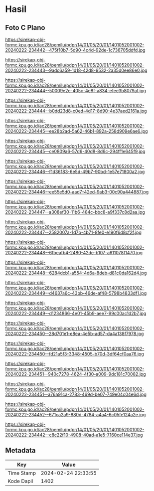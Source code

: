 # Hasil

## Foto C Plano

https://sirekap-obj-formc.kpu.go.id/ac28/pemilu/pdpr/14/01/05/20/01/1401052001002-20240222-234442--475f10b7-5d90-4c4d-92de-1c736705ddfd.jpg

https://sirekap-obj-formc.kpu.go.id/ac28/pemilu/pdpr/14/01/05/20/01/1401052001002-20240222-234443--9adc6a59-1d18-42d8-9532-2a35d0ee86e0.jpg

https://sirekap-obj-formc.kpu.go.id/ac28/pemilu/pdpr/14/01/05/20/01/1401052001002-20240222-234444--50009e2e-405c-4e8f-a834-efee3b8079af.jpg

https://sirekap-obj-formc.kpu.go.id/ac28/pemilu/pdpr/14/01/05/20/01/1401052001002-20240222-234444--b0dd23d8-c0ed-4d17-8d90-4e37aed2161a.jpg

https://sirekap-obj-formc.kpu.go.id/ac28/pemilu/pdpr/14/01/05/20/01/1401052001002-20240222-234445--ee28b2ad-5a62-46b1-892a-258d909e6ae6.jpg

https://sirekap-obj-formc.kpu.go.id/ac28/pemilu/pdpr/14/01/05/20/01/1401052001002-20240222-234445--ce0809a6-57d6-40d8-8d6c-294ff1e645f9.jpg

https://sirekap-obj-formc.kpu.go.id/ac28/pemilu/pdpr/14/01/05/20/01/1401052001002-20240222-234446--f1d36183-6e5d-49b7-90bd-1e57e71800a2.jpg

https://sirekap-obj-formc.kpu.go.id/ac28/pemilu/pdpr/14/01/05/20/01/1401052001002-20240222-234446--ee55e5d0-aad7-42ed-9ab3-00c90a444887.jpg

https://sirekap-obj-formc.kpu.go.id/ac28/pemilu/pdpr/14/01/05/20/01/1401052001002-20240222-234447--a308ef30-11b6-484c-bbc8-a9f337c8d2aa.jpg

https://sirekap-obj-formc.kpu.go.id/ac28/pemilu/pdpr/14/01/05/20/01/1401052001002-20240222-234447--2582007a-1d7b-4b71-8fe0-e190f6d8cf2f.jpg

https://sirekap-obj-formc.kpu.go.id/ac28/pemilu/pdpr/14/01/05/20/01/1401052001002-20240222-234448--6fbeafb4-2480-42de-b107-a611078f1470.jpg

https://sirekap-obj-formc.kpu.go.id/ac28/pemilu/pdpr/14/01/05/20/01/1401052001002-20240222-234448--6284dcb1-a554-4d6a-8deb-d81c0da162d4.jpg

https://sirekap-obj-formc.kpu.go.id/ac28/pemilu/pdpr/14/01/05/20/01/1401052001002-20240222-234449--d4637a6c-43bb-46de-af48-5798b4833df1.jpg

https://sirekap-obj-formc.kpu.go.id/ac28/pemilu/pdpr/14/01/05/20/01/1401052001002-20240222-234449--d1234866-4e01-45b9-aee7-99c00ac1d2b7.jpg

https://sirekap-obj-formc.kpu.go.id/ac28/pemilu/pdpr/14/01/05/20/01/1401052001002-20240222-234450--28d701e1-e8ea-4e5b-ad57-da4a138f7978.jpg

https://sirekap-obj-formc.kpu.go.id/ac28/pemilu/pdpr/14/01/05/20/01/1401052001002-20240222-234450--fd21a5f3-3348-4505-b70d-3df64cf0aa76.jpg

https://sirekap-obj-formc.kpu.go.id/ac28/pemilu/pdpr/14/01/05/20/01/1401052001002-20240222-234451--940c7278-4624-4f30-a009-9dc181c70082.jpg

https://sirekap-obj-formc.kpu.go.id/ac28/pemilu/pdpr/14/01/05/20/01/1401052001002-20240222-234451--a76a91ca-2783-469d-be07-749e04c04e6d.jpg

https://sirekap-obj-formc.kpu.go.id/ac28/pemilu/pdpr/14/01/05/20/01/1401052001002-20240222-234452--671ca2a9-880d-4784-a4a4-6c05fe124a2e.jpg

https://sirekap-obj-formc.kpu.go.id/ac28/pemilu/pdpr/14/01/05/20/01/1401052001002-20240222-234442--c8c22f10-4908-40ad-a1e5-7160ce114e37.jpg


## Metadata

| Key        | Value               |
| ---------- | ------------------- |
| Time Stamp | 2024-02-24 22:33:55 |
| Kode Dapil | 1402                |



